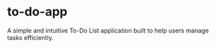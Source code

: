 # to-do-app
A simple and intuitive To-Do List application built to help users manage tasks efficiently. 
